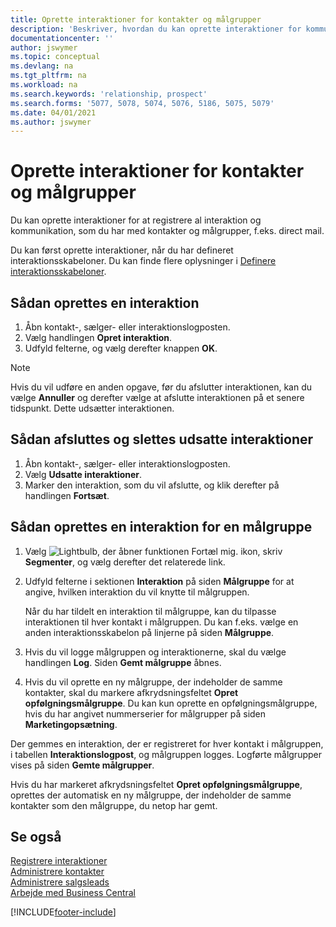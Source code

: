 ```yaml
---
title: Oprette interaktioner for kontakter og målgrupper
description: 'Beskriver, hvordan du kan oprette interaktioner for kommunikation, som du har med kontakter og målgrupper i Business Central, f.eks. direct mail.'
documentationcenter: ''
author: jswymer
ms.topic: conceptual
ms.devlang: na
ms.tgt_pltfrm: na
ms.workload: na
ms.search.keywords: 'relationship, prospect'
ms.search.forms: '5077, 5078, 5074, 5076, 5186, 5075, 5079'
ms.date: 04/01/2021
ms.author: jswymer
---
```

# Oprette interaktioner for kontakter og målgrupper
Du kan oprette interaktioner for at registrere al interaktion og kommunikation, som du har med kontakter og målgrupper, f.eks. direct mail.

Du kan først oprette interaktioner, når du har defineret interaktionsskabeloner. Du kan finde flere oplysninger i [Definere interaktionsskabeloner](marketing-interactions.md).

## Sådan oprettes en interaktion
1. Åbn kontakt-, sælger- eller interaktionslogposten.
2. Vælg handlingen **Opret interaktion**.
3. Udfyld felterne, og vælg derefter knappen **OK**.

> [!NOTE]  
>   Hvis du vil udføre en anden opgave, før du afslutter interaktionen, kan du vælge **Annuller** og derefter vælge at afslutte interaktionen på et senere tidspunkt. Dette udsætter interaktionen.

## Sådan afsluttes og slettes udsatte interaktioner
1. Åbn kontakt-, sælger- eller interaktionslogposten.
2. Vælg **Udsatte interaktioner**.
3. Marker den interaktion, som du vil afslutte, og klik derefter på handlingen **Fortsæt**.

## Sådan oprettes en interaktion for en målgruppe
1. Vælg ![Lightbulb, der åbner funktionen Fortæl mig.](media/ui-search/search_small.png "Fortæl mig, hvad du vil foretage dig") ikon, skriv **Segmenter**, og vælg derefter det relaterede link.
2. Udfyld felterne i sektionen **Interaktion** på siden **Målgruppe** for at angive, hvilken interaktion du vil knytte til målgruppen.

    Når du har tildelt en interaktion til målgruppe, kan du tilpasse interaktionen til hver kontakt i målgruppen. Du kan f.eks. vælge en anden interaktionsskabelon på linjerne på siden **Målgruppe**.  
3. Hvis du vil logge målgruppen og interaktionerne, skal du vælge handlingen **Log**. Siden **Gemt målgruppe** åbnes.
4. Hvis du vil oprette en ny målgruppe, der indeholder de samme kontakter, skal du markere afkrydsningsfeltet **Opret opfølgningsmålgruppe**. Du kan kun oprette en opfølgningsmålgruppe, hvis du har angivet nummerserier for målgrupper på siden **Marketingopsætning**.

Der gemmes en interaktion, der er registreret for hver kontakt i målgruppen, i tabellen **Interaktionslogpost**, og målgruppen logges. Logførte målgrupper vises på siden **Gemte målgrupper**.

Hvis du har markeret afkrydsningsfeltet **Opret opfølgningsmålgruppe**, oprettes der automatisk en ny målgruppe, der indeholder de samme kontakter som den målgruppe, du netop har gemt.

## Se også
[Registrere interaktioner](marketing-interactions.md)  
[Administrere kontakter](marketing-contacts.md)  
[Administrere salgsleads](marketing-manage-sales-opportunities.md)  
[Arbejde med Business Central](ui-work-product.md)


[!INCLUDE[footer-include](includes/footer-banner.md)]